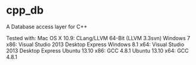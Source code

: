 cpp_db
======

A Database access layer for C++

Tested with:
Mac OS X 10.9: CLang/LLVM 64-Bit (LLVM 3.3svn)
Windows 7 x86: Visual Studio 2013 Desktop Express
Windows 8.1 x64: Visual Studio 2013 Desktop Express
Ubuntu 13.10 x86: GCC 4.8.1
Ubuntu 13.10 x64: GCC 4.8.1

